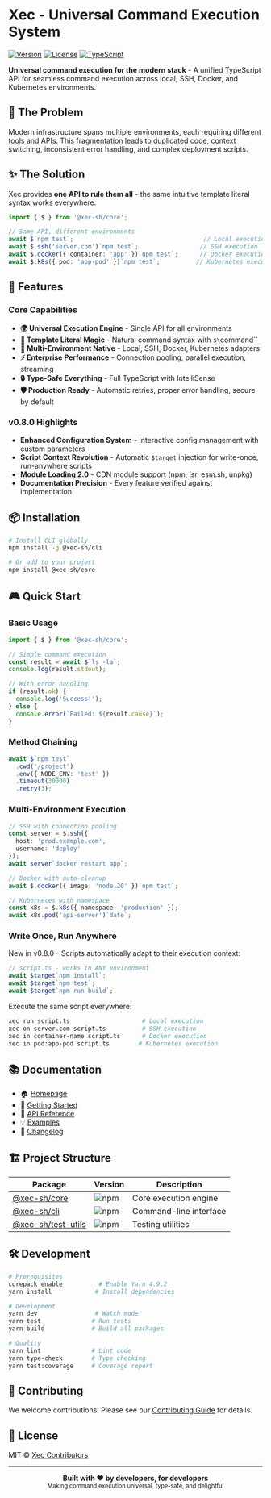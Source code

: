 # Xec - Universal Command Execution System

[![Version](https://img.shields.io/npm/v/@xec-sh/core.svg)](https://npmjs.org/package/@xec-sh/core)
[![License](https://img.shields.io/npm/l/@xec-sh/core.svg)](https://github.com/xec-sh/xec/blob/main/LICENSE)
[![TypeScript](https://img.shields.io/badge/TypeScript-5.0-blue.svg)](https://www.typescriptlang.org/)

**Universal command execution for the modern stack** - A unified TypeScript API for seamless command execution across local, SSH, Docker, and Kubernetes environments.

## 🎯 The Problem

Modern infrastructure spans multiple environments, each requiring different tools and APIs. This fragmentation leads to duplicated code, context switching, inconsistent error handling, and complex deployment scripts.

## ✨ The Solution

Xec provides **one API to rule them all** - the same intuitive template literal syntax works everywhere:

```typescript
import { $ } from '@xec-sh/core';

// Same API, different environments
await $`npm test`;                                    // Local execution
await $.ssh('server.com')`npm test`;                 // SSH execution
await $.docker({ container: 'app' })`npm test`;      // Docker execution
await $.k8s({ pod: 'app-pod' })`npm test`;          // Kubernetes execution
```

## 🚀 Features

### Core Capabilities
- **🌍 Universal Execution Engine** - Single API for all environments
- **📝 Template Literal Magic** - Natural command syntax with `$\`command\``
- **🔄 Multi-Environment Native** - Local, SSH, Docker, Kubernetes adapters
- **⚡ Enterprise Performance** - Connection pooling, parallel execution, streaming
- **🔒 Type-Safe Everything** - Full TypeScript with IntelliSense
- **🛡️ Production Ready** - Automatic retries, proper error handling, secure by default

### v0.8.0 Highlights
- **Enhanced Configuration System** - Interactive config management with custom parameters
- **Script Context Revolution** - Automatic `$target` injection for write-once, run-anywhere scripts
- **Module Loading 2.0** - CDN module support (npm, jsr, esm.sh, unpkg)
- **Documentation Precision** - Every feature verified against implementation

## 📦 Installation

```bash
# Install CLI globally
npm install -g @xec-sh/cli

# Or add to your project
npm install @xec-sh/core
```

## 🎮 Quick Start

### Basic Usage

```typescript
import { $ } from '@xec-sh/core';

// Simple command execution
const result = await $`ls -la`;
console.log(result.stdout);

// With error handling
if (result.ok) {
  console.log('Success!');
} else {
  console.error(`Failed: ${result.cause}`);
}
```

### Method Chaining

```typescript
await $`npm test`
  .cwd('/project')
  .env({ NODE_ENV: 'test' })
  .timeout(30000)
  .retry(3);
```

### Multi-Environment Execution

```typescript
// SSH with connection pooling
const server = $.ssh({ 
  host: 'prod.example.com',
  username: 'deploy'
});
await server`docker restart app`;

// Docker with auto-cleanup
await $.docker({ image: 'node:20' })`npm test`;

// Kubernetes with namespace
const k8s = $.k8s({ namespace: 'production' });
await k8s.pod('api-server')`date`;
```

### Write Once, Run Anywhere

New in v0.8.0 - Scripts automatically adapt to their execution context:

```typescript
// script.ts - works in ANY environment
await $target`npm install`;
await $target`npm test`;
await $target`npm run build`;
```

Execute the same script everywhere:
```bash
xec run script.ts                    # Local execution
xec on server.com script.ts          # SSH execution
xec in container-name script.ts      # Docker execution
xec in pod:app-pod script.ts        # Kubernetes execution
```

## 📚 Documentation

- 🏠 [Homepage](https://xec.sh)
- 📖 [Getting Started](https://xec.sh/docs/introduction/quick-start)
- 🔧 [API Reference](https://xec.sh/docs/api)
- 💡 [Examples](./packages/core/examples)
- 📝 [Changelog](https://xec.sh/docs/changelog)

## 🏗️ Project Structure

| Package | Version | Description |
|---------|---------|-------------|
| [@xec-sh/core](./packages/core) | ![npm](https://img.shields.io/npm/v/@xec-sh/core) | Core execution engine |
| [@xec-sh/cli](./apps/xec) | ![npm](https://img.shields.io/npm/v/@xec-sh/cli) | Command-line interface |
| [@xec-sh/test-utils](./packages/test-utils) | ![npm](https://img.shields.io/npm/v/@xec-sh/test-utils) | Testing utilities |

## 🛠️ Development

```bash
# Prerequisites
corepack enable          # Enable Yarn 4.9.2
yarn install            # Install dependencies

# Development
yarn dev                # Watch mode
yarn test              # Run tests
yarn build             # Build all packages

# Quality
yarn lint              # Lint code
yarn type-check        # Type checking
yarn test:coverage     # Coverage report
```

## 🤝 Contributing

We welcome contributions! Please see our [Contributing Guide](CONTRIBUTING.md) for details.

## 📄 License

MIT © [Xec Contributors](https://github.com/xec-sh/xec/graphs/contributors)

---

<div align="center">
  <strong>Built with ❤️ by developers, for developers</strong>
  <br>
  <sub>Making command execution universal, type-safe, and delightful</sub>
</div>